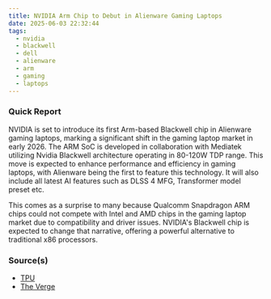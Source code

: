 ```yaml
---
title: NVIDIA Arm Chip to Debut in Alienware Gaming Laptops
date: 2025-06-03 22:32:44
tags:
  - nvidia
  - blackwell
  - dell
  - alienware
  - arm
  - gaming
  - laptops
---
```


### Quick Report

NVIDIA is set to introduce its first Arm-based Blackwell chip in Alienware gaming laptops, marking a significant shift in the gaming laptop market in early 2026. The ARM SoC is developed in collaboration with Mediatek utilizing Nvidia Blackwell architecture operating in 80-120W TDP range. This move is expected to enhance performance and efficiency in gaming laptops, with Alienware being the first to feature this technology. It will also include all latest AI features such as DLSS 4 MFG, Transformer model preset etc.

<!-- more -->

This comes as a surprise to many because Qualcomm Snapdragon ARM chips could not compete with Intel and AMD chips in the gaming laptop market due to compatibility and driver issues. NVIDIA's Blackwell chip is expected to change that narrative, offering a powerful alternative to traditional x86 processors.

### Source(s)

- [TPU][def]
- [The Verge][def2]

[def]: https://www.techpowerup.com/337574/nvidias-arm-based-gaming-soc-to-debut-in-alienware-laptops
[def2]: https://www.theverge.com/news/678000/nvidia-arm-gaming-laptop-mediatek-alienware

